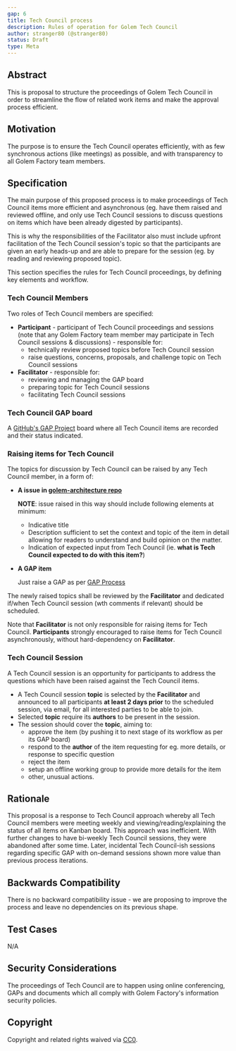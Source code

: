 ```yaml
---
gap: 6
title: Tech Council process
description: Rules of operation for Golem Tech Council
author: stranger80 (@stranger80)
status: Draft
type: Meta
---
```


## Abstract
This is proposal to structure the proceedings of Golem Tech Council in order to streamline the flow of related work items and make the approval process efficient.

## Motivation
The purpose is to ensure the Tech Council operates efficiently, with as few synchronous actions (like meetings) as possible, and with transparency to all Golem Factory team members.

## Specification

The main purpose of this proposed process is to make proceedings of Tech Council items more efficient and asynchronous (eg. have them raised and reviewed offline, and only use Tech Council sessions to discuss questions on items which have been already digested by participants). 

This is why the responsibilities of the Facilitator also must include upfront facilitation of the Tech Council session's topic so that the participants are given an early heads-up and are able to prepare for the session (eg. by reading and reviewing proposed topic).

This section specifies the rules for Tech Council proceedings, by defining key elements and workflow.

### Tech Council Members

Two roles of Tech Council members are specified:
- **Participant** - participant of Tech Council proceedings and sessions (note that any Golem Factory team member may participate in Tech Council sessions & discussions) - responsible for:
  - technically review proposed topics before Tech Council session
  - raise questions, concerns, proposals, and challenge topic on Tech Council sessions
- **Facilitator** - responsible for:
  - reviewing and managing the GAP board
  - preparing topic for Tech Council sessions
  - facilitating Tech Council sessions

### Tech Council GAP board

A [GitHub's GAP Project](https://github.com/golemfactory/golem-architecture/projects/1) board where all Tech Council items are recorded and their status indicated.

### Raising items for Tech Council

The topics for discussion by Tech Council can be raised by any Tech Council member, in a form of:
- **A issue in [golem-architecture repo](https://github.com/golemfactory/golem-architecture/)** 
  
  **NOTE**: issue raised in this way should include following elements at minimum:
  - Indicative title
  - Description sufficient to set the context and topic of the item in detail allowing for readers to understand and build opinion on the matter.
  - Indication of expected input from Tech Council (ie. **what is Tech Council expected to do with this item?**)

- **A GAP item**

  Just raise a GAP as per [GAP Process](../gap-1_gap_process/gap-1_gap_process.md)

The newly raised topics shall be reviewed by the **Facilitator** and dedicated if/when Tech Council session (wth comments if relevant) should be scheduled.

Note that **Facilitator** is not only responsible for raising items for Tech Council.
**Participants** strongly encouraged to raise items for Tech Council asynchronously, without hard-dependency on **Facilitator**.

### Tech Council Session

A Tech Council session is an opportunity for participants to address the questions which have been raised against the Tech Council items. 

- A Tech Council session **topic** is selected by the **Facilitator** and announced to all participants **at least 2 days prior** to the scheduled session, via email, for all interested parties to be able to join.
- Selected **topic** require its **authors** to be present in the session.
- The session should cover the **topic**, aiming to:
  - approve the item (by pushing it to next stage of its workflow as per its GAP board)
  - respond to the **author** of the item requesting for eg. more details, or response to specific question
  - reject the item
  - setup an offline working group to provide more details for the item
  - other, unusual actions.   

## Rationale
This proposal is a response to Tech Council approach whereby all Tech Council members were meeting weekly and viewing/reading/explaining the status of all items on Kanban board. This approach was inefficient.
With further changes to have bi-weekly Tech Council sessions, they were abandoned after some time. Later, incidental Tech Council-ish sessions regarding specific GAP with on-demand sessions shown more value than previous process iterations. 

## Backwards Compatibility
There is no backward compatibility issue - we are proposing to improve the process and leave no dependencies on its previous shape.  

## Test Cases
N/A

## Security Considerations
The proceedings of Tech Council are to happen using online conferencing, GAPs and documents which all comply with Golem Factory's information security policies.

## Copyright
Copyright and related rights waived via [CC0](https://creativecommons.org/publicdomain/zero/1.0/).